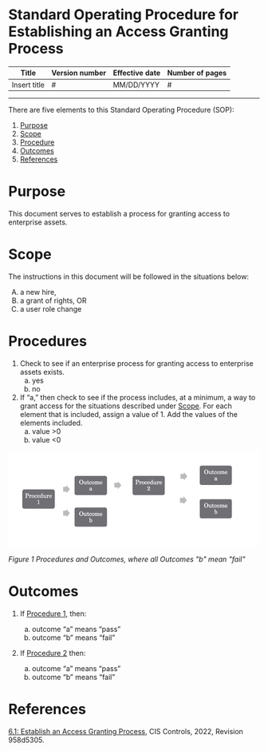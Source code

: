 # Standard Operating Procedure for Establishing an Access Granting Process

| Title        | Version number | Effective date | Number of pages |
| --- | --- | ---- | --- |
| Insert title | #              | MM/DD/YYYY     | #               |

---------
There are five elements to this Standard Operating Procedure (SOP):

1. [Purpose](https://github.com/Roxoutthere/Roxoutthere/blob/main/SOP_Sample.md#purpose)
1. [Scope](https://github.com/Roxoutthere/Roxoutthere/blob/main/SOP_Sample.md#scope)
1. [Procedure](https://github.com/Roxoutthere/Roxoutthere/blob/main/SOP_Sample.md#procedures)
1. [Outcomes](https://github.com/Roxoutthere/Roxoutthere/blob/main/SOP_Sample.md#outcomes)
1. [References](https://github.com/Roxoutthere/Roxoutthere/blob/main/SOP_Sample.md#references)

# Purpose

This document serves to establish a process for granting access to enterprise assets.

# Scope

The instructions in this document will be followed in the situations below:

<ol type="A">
  <li>a new hire,</li>
  <li>a grant of rights, OR</li>
  <li>a user role change</li>
</ol>


# Procedures

1. Check to see if an enterprise process for granting access to enterprise assets exists.
        <ol type="a">
            <li>yes</li>
            <li>no</li>
        </ol>
2. If “a,” then check to see if the process includes, at a minimum, a way to grant access for the situations described under [Scope](https://github.com/Roxoutthere/Roxoutthere/blob/main/SOP_Sample.md#scope). For each element that is included, assign a value of 1. Add the values of the elements included.
    <ol type="a">
            <li>value >0</li>
            <li>value <0</li>
        </ol>

![Figure 1 Procedures and Outcomes, where all Outcomes "b" mean "fail](SOPVisualization.png)

*Figure 1 Procedures and Outcomes, where all Outcomes "b" mean "fail"*  

# Outcomes

1. If [Procedure 1](https://github.com/Roxoutthere/Roxoutthere/blob/main/SOP_Sample.md#procedures), then:
    <ol type="a">
            <li>outcome “a” means “pass”</li>
            <li>outcome “b” means “fail”</li>
        </ol>

2. If [Procedure 2](https://github.com/Roxoutthere/Roxoutthere/blob/main/SOP_Sample.md#procedures) then:
    <ol type="a">
            <li>outcome “a” means “pass”</li>
            <li>outcome “b” means “fail”</li>
        </ol>

# References

[6.1: Establish an Access Granting Process](https://controls-assessment-specification.readthedocs.io/en/stable/control-6/control-6.1.html), CIS Controls, 2022, Revision 958d5305.
